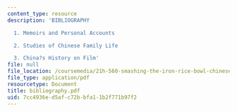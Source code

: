 ```yaml
---
content_type: resource
description: 'BIBLIOGRAPHY

  1. Memoirs and Personal Accounts

  2. Studies of Chinese Family Life

  3. China?s History on Film'
file: null
file_location: /coursemedia/21h-560-smashing-the-iron-rice-bowl-chinese-east-asia-fall-2004/7cc4936ed5afc72bbfa11b2f771b97f2_bibliography.pdf
file_type: application/pdf
resourcetype: Document
title: bibliography.pdf
uid: 7cc4936e-d5af-c72b-bfa1-1b2f771b97f2
---
```

